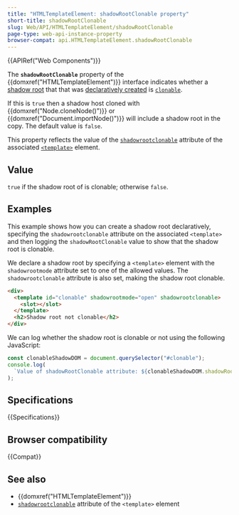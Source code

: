 ```yaml
---
title: "HTMLTemplateElement: shadowRootClonable property"
short-title: shadowRootClonable
slug: Web/API/HTMLTemplateElement/shadowRootClonable
page-type: web-api-instance-property
browser-compat: api.HTMLTemplateElement.shadowRootClonable
---
```


{{APIRef("Web Components")}}

The **`shadowRootClonable`** property of the {{domxref("HTMLTemplateElement")}} interface indicates whether a [shadow root](/en-US/docs/Glossary/Shadow_tree) that that was [declaratively created](/en-US/docs/Web/HTML/Element/template#declarative_shadow_dom) is [`clonable`](/en-US/docs/Web/API/ShadowRoot/clonable).

If this is `true` then a shadow host cloned with {{domxref("Node.cloneNode()")}} or {{domxref("Document.importNode()")}} will include a shadow root in the copy.
The default value is `false`.

This property reflects the value of the [`shadowrootclonable`](/en-US/docs/Web/HTML/Element/template#shadowrootclonable) attribute of the associated [`<template>`](/en-US/docs/Web/HTML/Element/template) element.

## Value

`true` if the shadow root of is clonable; otherwise `false`.

## Examples

This example shows how you can create a shadow root declaratively, specifying the `shadowrootclonable` attribute on the associated `<template>` and then logging the `shadowRootClonable` value to show that the shadow root is clonable.

We declare a shadow root by specifying a `<template>` element with the `shadowrootmode` attribute set to one of the allowed values.
The `shadowrootclonable` attribute is also set, making the shadow root clonable.

```html
<div>
  <template id="clonable" shadowrootmode="open" shadowrootclonable>
    <slot></slot>
  </template>
  <h2>Shadow root not clonable</h2>
</div>
```

We can log whether the shadow root is clonable or not using the following JavaScript:

```js
const clonableShadowDOM = document.querySelector("#clonable");
console.log(
  `Value of shadowRootClonable attribute: ${clonableShadowDOM.shadowRootClonable}`,
);
```

## Specifications

{{Specifications}}

## Browser compatibility

{{Compat}}

## See also

- {{domxref("HTMLTemplateElement")}}
- [`shadowrootclonable`](/en-US/docs/Web/HTML/Element/template#shadowrootclonable) attribute of the `<template>` element
